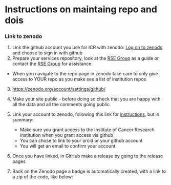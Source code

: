 # Instructions on maintaing repo and dois

### Link to zenodo
1. Link the github account you use for ICR with zenodo: [Log on to zenodo](https://zenodo.org/login/?next=%2F) and choose to sign in with github
2. Prepare your services repository, look at the [RSE Group](https://github.com/ICR-Services/RSE-Group) as a guide or contact the [RSE Group](mailto:schelpdesk@icr.ac.uk) for assistance.
  
- When you navigate to the repo page in zenodo take care to only give access to YOUR repo as you make see a list of institution repos


3. https://zenodo.org/account/settings/github/

1. Make your site public - before doing so check that you are happy with all the data and all the comments going public.
2. Link your account to zenodo, following this link for [instructions](https://docs.github.com/en/repositories/archiving-a-github-repository/referencing-and-citing-content), but in summary:
   - Make sure you grant access to the Institute of Cancer Research institution when you grant access via github
   - You can chose to link to your orcid or your github account
   - You will get an email to confirm your account
   
3. Once you have linked, in GitHub make a release by going to the release pages
4. Back on the Zenodo page a badge is automatically created, with a link to a zip of the code, like below:
